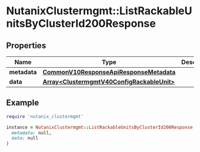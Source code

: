 # NutanixClustermgmt::ListRackableUnitsByClusterId200Response

## Properties

| Name | Type | Description | Notes |
| ---- | ---- | ----------- | ----- |
| **metadata** | [**CommonV10ResponseApiResponseMetadata**](CommonV10ResponseApiResponseMetadata.md) |  | [optional] |
| **data** | [**Array&lt;ClustermgmtV40ConfigRackableUnit&gt;**](ClustermgmtV40ConfigRackableUnit.md) |  | [optional] |

## Example

```ruby
require 'nutanix_clustermgmt'

instance = NutanixClustermgmt::ListRackableUnitsByClusterId200Response.new(
  metadata: null,
  data: null
)
```

